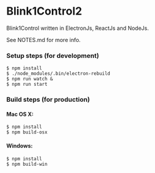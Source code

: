 # Blink1Control2

Blink1Control written in ElectronJs, ReactJs and NodeJs.

See NOTES.md for more info.


### Setup steps (for development)

```
$ npm install
$ ./node_modules/.bin/electron-rebuild
$ npm run watch &
$ npm run start
```

### Build steps (for production)

#### Mac OS X:


```
$ npm install
$ npm build-osx

```

#### Windows:

```
$ npm install
$ npm build-win
```
